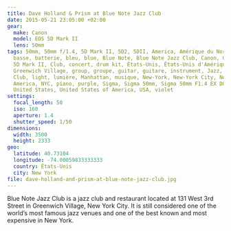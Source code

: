 ```yaml
---
title: Dave Holland & Prism at Blue Note Jazz Club
date: 2015-05-21 23:05:00 +02:00
gear:
  make: Canon
  model: EOS 5D Mark II
  lens: 50mm
tags: 50mm, 50mm f/1.4, 5D Mark II, 5D2, 5DII, America, Amérique du Nord, bass,
  basse, batterie, bleu, blue, Blue Note, Blue Note Jazz Club, Canon, Canon EOS
  5D Mark II, Club, concert, drum kit, États-Unis, États-Unis d'Amérique, f1/4,
  Greenwich Village, group, groupe, guitar, guitare, instrument, Jazz, Jazz
  Club, light, lumière, Manhattan, musique, New-York, New-York City, North
  America, NYC, piano, purple, Sigma, Sigma 50mm, Sigma 50mm F1.4 EX DG HSM,
  United States, United States of America, USA, violet
settings:
  focal_length: 50
  iso: 160
  aperture: 1.4
  shutter_speed: 1/50
dimensions:
  width: 3500
  height: 2333
geo:
  latitude: 40.73104
  longitude: -74.00059833333333
  country: États-Unis
  city: New York
file: dave-holland-and-prism-at-blue-note-jazz-club.jpg
---
```


Blue Note Jazz Club is a jazz club and restaurant located at 131 West 3rd Street in Greenwich Village, New York City. It is still considered one of the world’s most famous jazz venues and one of the best known and most expensive in New York.
